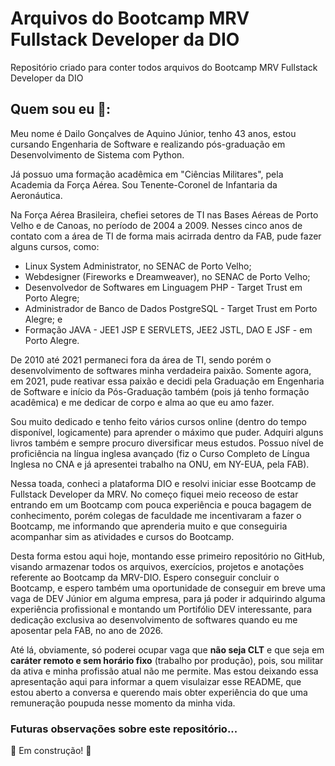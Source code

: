 # Arquivos do Bootcamp MRV Fullstack Developer da DIO 

Repositório criado para conter todos arquivos do Bootcamp MRV Fullstack Developer da DIO

## Quem sou eu 👋:

Meu nome é Dailo Gonçalves de Aquino Júnior, tenho 43 anos, estou cursando Engenharia de Software e realizando pós-graduação em Desenvolvimento de Sistema com Python.

Já possuo uma formação acadêmica em "Ciências Militares", pela Academia da Força Aérea. Sou Tenente-Coronel de Infantaria da Aeronáutica.

Na Força Aérea Brasileira, chefiei setores de TI nas Bases Aéreas de Porto Velho e de Canoas, no período de 2004 a 2009. Nesses cinco anos de contato com a área de TI de forma mais acirrada dentro da FAB, pude fazer alguns cursos, como:

- Linux System Administrator, no SENAC de Porto Velho;
- Webdesigner (Fireworks e Dreamweaver), no SENAC de Porto Velho;
- Desenvolvedor de Softwares em Linguagem PHP - Target Trust em Porto Alegre;
- Administrador de Banco de Dados PostgreSQL - Target Trust em Porto Alegre; e
- Formação JAVA - JEE1 JSP E SERVLETS, JEE2 JSTL, DAO E JSF - em Porto Alegre.

De 2010 até 2021 permaneci fora da área de TI, sendo porém o desenvolvimento de softwares minha verdadeira paixão. Somente agora, em 2021, pude reativar essa paixão e decidi pela Graduação em Engenharia de Software e início da Pós-Graduação também (pois já tenho formação acadêmica) e me dedicar de corpo e alma ao que eu amo fazer.

Sou muito dedicado e tenho feito vários cursos online (dentro do tempo disponível, logicamente) para aprender o máximo que puder. Adquiri alguns livros também e sempre procuro diversificar meus estudos. Possuo nível de proficiência na língua inglesa avançado (fiz o Curso Completo de Língua Inglesa no CNA e já apresentei trabalho na ONU, em NY-EUA, pela FAB).

Nessa toada, conheci a plataforma DIO e resolvi iniciar esse Bootcamp de Fullstack Developer da MRV. No começo fiquei meio receoso de estar entrando em um Bootcamp com pouca experiência e pouca bagagem de conhecimento, porém  colegas de faculdade me incentivaram a fazer o Bootcamp, me informando que aprenderia muito e que conseguiria acompanhar sim as atividades e cursos do Bootcamp.

Desta forma estou aqui hoje, montando esse primeiro repositório no GitHub, visando armazenar todos os arquivos, exercícios, projetos e anotações referente ao Bootcamp da MRV-DIO. Espero conseguir concluir o Bootcamp, e espero também uma oportunidade de conseguir em breve uma vaga de DEV Júnior em alguma empresa, para já poder ir adquirindo alguma experiência profissional e montando um Portifólio DEV interessante, para dedicação exclusiva ao desenvolvimento de softwares quando eu me aposentar pela FAB, no ano de 2026.

Até lá, obviamente, só poderei ocupar vaga que **não seja CLT** e que seja em **caráter remoto e sem horário fixo** (trabalho por produção), pois, sou militar da ativa e minha profissão atual não me permite. Mas estou deixando essa apresentação aqui para informar a quem visulaizar esse README, que estou aberto a conversa e querendo mais obter experiência do que uma remuneração poupuda nesse momento da minha vida.

### Futuras observações sobre este repositório...

🚧 Em construção! 🚧
